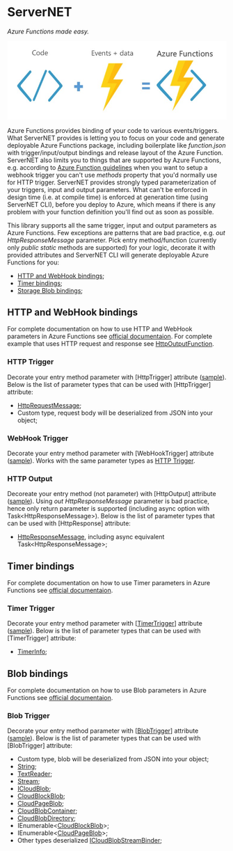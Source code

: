 # ServerNET
*Azure Functions made easy.*

![Code + Events](./docs/code%2Bevents.jpg)

Azure Functions provides binding of your code to various events/triggers. What ServerNET provides is letting you to focus on your code and generate deployable Azure Functions package, including boilerplate like *function.json* with trigger/input/output bindings and release layout of the Azure Function. ServerNET also limits you to things that are supported by Azure Functions, e.g. according to [Azure Function guidelines](https://docs.microsoft.com/en-us/azure/azure-functions/functions-bindings-http-webhook#httptrigger) when you want to setup a webhook trigger you can't use *methods* property that you'd normally use for HTTP trigger. ServerNET provides strongly typed parameterization of your triggers, input and output parameters. What can't be enforced in design time (i.e. at compile time) is enforced at generation time (using ServerNET CLI), before you deploy to Azure, which means if there is any problem with your function definition you'll find out as soon as possible.

This library supports all the same trigger, input and output parameters as Azure Functions. Few exceptions are patterns that are bad practice, e.g. *out HttpResponseMessage* parameter. Pick entry method/function (currently only *public static* methods are supported) for your logic, decorate it with provided attributes and ServerNET CLI will generate deployable Azure Functions for you: 
* [HTTP and WebHook bindings](#http-and-webhook-bindings);
* [Timer bindings](#timer-bindings);
* [Storage Blob bindings](#blob-bindings);


## HTTP and WebHook bindings

For complete documentation on how to use HTTP and WebHook parameters in Azure Functions see [official documentaion](https://docs.microsoft.com/en-us/azure/azure-functions/functions-bindings-http-webhook). For complete example that uses HTTP request and response see [HttpOutputFunction](./samples/DocumentationSamples/HttpOutputFunction.cs).

### HTTP Trigger

Decorate your entry method parameter with [HttpTrigger] attribute ([sample](./samples/DocumentationSamples/HttpTriggerFunction.cs)). Below is the list of parameter types that can be used with [HttpTrigger] attribute:
* [HttpRequestMessage](https://msdn.microsoft.com/en-us/library/system.net.http.httprequestmessage(v=vs.118).aspx);
* Custom type, request body will be deserialized from JSON into your object;

### WebHook Trigger

Decorate your entry method parameter with [WebHookTrigger] attribute ([sample](./samples/DocumentationSamples/WebHookTriggerFunction.cs)). Works with the same parameter types as [HTTP Trigger](#http-trigger).

### HTTP Output

Decoreate your entry method (not parameter) with [HttpOutput] attribute ([sample](./samples/DocumentationSamples/HttpOutputFunction.cs)). Using *out HttpResponseMessage* parameter is bad practice, hence only return parameter is supported (including async option with Task\<HttpResponseMessage\>). Below is the list of parameter types that can be used with [HttpResponse] attribute:
* [HttpResponseMessage](https://msdn.microsoft.com/en-us/library/system.net.http.httpresponsemessage(v=vs.118).aspx), including async equivalent Task\<HttpResponseMessage\>;


## Timer bindings

For complete documentation on how to use Timer parameters in Azure Functions see [official documentaion](https://docs.microsoft.com/en-us/azure/azure-functions/functions-bindings-timer).

### Timer Trigger

Decorate your entry method parameter with \[[TimerTrigger](https://github.com/Azure/azure-webjobs-sdk-extensions/wiki/TimerTrigger)\] attribute ([sample](./samples/DocumentationSamples/TimerTriggerFunction.cs)). Below is the list of parameter types that can be used with [TimerTrigger] attribute:
* [TimerInfo](https://github.com/Azure/azure-webjobs-sdk-extensions/blob/master/src/WebJobs.Extensions/Extensions/Timers/TimerInfo.cs);


## Blob bindings

For complete documentation on how to use Blob parameters in Azure Functions see [official documentaion](https://docs.microsoft.com/en-us/azure/azure-functions/functions-bindings-storage-blob).

### Blob Trigger

Decorate your entry method parameter with \[[BlobTrigger](https://github.com/Azure/azure-webjobs-sdk/blob/dev/src/Microsoft.Azure.WebJobs/BlobTriggerAttribute.cs)\] attribute ([sample](./samples/DocumentationSamples/BlobTriggerFunction.cs)). Below is the list of parameter types that can be used with [BlobTrigger] attribute:
* Custom type, blob will be deserialized from JSON into your object;
* [String](https://msdn.microsoft.com/en-us/library/system.string(v=vs.110).aspx);
* [TextReader](https://msdn.microsoft.com/en-us/library/system.io.textreader(v=vs.110).aspx);
* [Stream](https://msdn.microsoft.com/en-us/library/system.io.stream(v=vs.110).aspx);
* [ICloudBlob](https://msdn.microsoft.com/library/azure/microsoft.windowsazure.storage.blob.icloudblob.aspx);
* [CloudBlockBlob](https://msdn.microsoft.com/en-us/library/azure/microsoft.windowsazure.storage.blob.cloudblockblob.aspx);
* [CloudPageBlob](https://msdn.microsoft.com/en-us/library/azure/microsoft.windowsazure.storage.blob.cloudpageblob.aspx);
* [CloudBlobContainer](https://msdn.microsoft.com/en-us/library/microsoft.windowsazure.storage.blob.cloudblobcontainer.aspx);
* [CloudBlobDirectory](https://msdn.microsoft.com/en-us/library/microsoft.windowsazure.storage.blob.cloudblobdirectory.aspx);
* IEnumerable<[CloudBlockBlob](https://msdn.microsoft.com/en-us/library/microsoft.windowsazure.storage.blob.cloudblockblob.aspx)>;
* IEnumerable<[CloudPageBlob](https://msdn.microsoft.com/en-us/library/microsoft.windowsazure.storage.blob.cloudpageblob.aspx)>;
* Other types deserialized [ICloudBlobStreamBinder](https://docs.microsoft.com/en-us/azure/app-service-web/websites-dotnet-webjobs-sdk-storage-blobs-how-to#icbsb);
